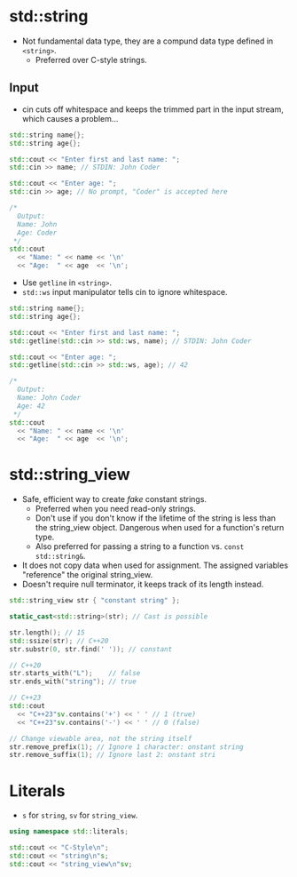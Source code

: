 <!--
  Author:  NE- https://github.com/NE-
  Date:    2022 September 19
  Purpose: C++ Strings
-->

# std::string
- Not fundamental data type, they are a compund data type defined in `<string>`.
  - Preferred over C-style strings.
## Input 
- cin cuts off whitespace and keeps the trimmed part in the input stream, which causes a problem...
```cpp
std::string name{};
std::string age{};

std::cout << "Enter first and last name: ";
std::cin >> name; // STDIN: John Coder

std::cout << "Enter age: ";
std::cin >> age; // No prompt, "Coder" is accepted here

/*
  Output:
  Name: John
  Age: Coder
 */
std::cout 
  << "Name: " << name << '\n'
  << "Age:  " << age  << '\n';
```

- Use `getline` in `<string>`.
- `std::ws` input manipulator tells cin to ignore whitespace.
```cpp
std::string name{};
std::string age{};

std::cout << "Enter first and last name: ";
std::getline(std::cin >> std::ws, name); // STDIN: John Coder

std::cout << "Enter age: ";
std::getline(std::cin >> std::ws, age); // 42

/*
  Output:
  Name: John Coder
  Age: 42
 */
std::cout 
  << "Name: " << name << '\n'
  << "Age:  " << age  << '\n';
```

# std::string_view
- Safe, efficient way to create *fake* constant strings.
  - Preferred when you need read-only strings.
  - Don't use if you don't know if the lifetime of the string is less than the string_view object. Dangerous when used for a function's return type.
  - Also preferred for passing a string to a function vs. `const std::string&`.
- It does not copy data when used for assignment. The assigned variables "reference" the original string_view.
- Doesn't require null terminator, it keeps track of its length instead.
```cpp
std::string_view str { "constant string" };

static_cast<std::string>(str); // Cast is possible

str.length(); // 15
std::ssize(str); // C++20
str.substr(0, str.find(' ')); // constant

// C++20
str.starts_with("L");    // false
str.ends_with("string"); // true

// C++23
std::cout
  << "C++23"sv.contains('+') << ' ' // 1 (true)
  << "C++23"sv.contains('-') << ' ' // 0 (false)

// Change viewable area, not the string itself
str.remove_prefix(1); // Ignore 1 character: onstant string
str.remove_suffix(1); // Ignore last 2: onstant stri
```

# Literals
- `s` for `string`, `sv` for `string_view`.
```c++
using namespace std::literals;

std::cout << "C-Style\n";
std::cout << "string\n"s;
std::cout << "string_view\n"sv;
```
